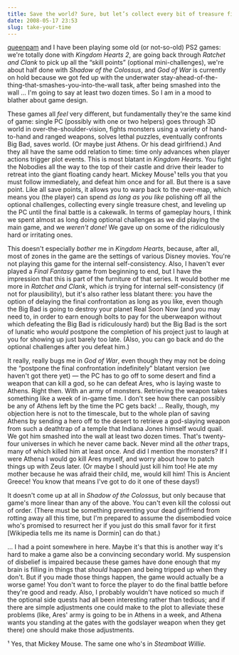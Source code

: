 ```yaml
---
title: Save the world? Sure, but let’s collect every bit of treasure first.
date: 2008-05-17 23:53
slug: take-your-time
---
```


[queenpam](http://queenpam.livejournal.com/) and I have been playing
some old (or not-so-old) PS2 games: we're totally done with *Kingdom
Hearts 2*, are going back through *Ratchet and Clank* to pick up all the
“skill points” (optional mini-challenges), we're about half done with
*Shadow of the Colossus*, and *God of War* is currently on hold because
we got fed up with the underwater
stay-ahead-of-the-thing-that-smashes-you-into-the-wall task, after being
smashed into the wall ... I'm going to say at least two dozen times. So
I am in a mood to blather about game design.

These games all *feel* very different, but fundamentally they're the
same kind of game: single PC (possibly with one or two helpers) goes
through 3D world in over-the-shoulder-vision, fights monsters using a
variety of hand-to-hand and ranged weapons, solves lethal puzzles,
eventually confronts Big Bad, saves world. (Or maybe just Athens. Or his
dead girlfriend.) And they all have the same odd relation to time: time
only advances when player actions trigger plot events. This is most
blatant in *Kingdom Hearts*. You fight the Nobodies all the way to the
top of their castle and drive their leader to retreat into the giant
floating candy heart. Mickey Mouse¹ tells you that you must follow
immediately, and defeat him once and for all. But there is a save point.
Like all save points, it allows you to warp back to the over-map, which
means you (the player) can spend *as long as you like* polishing off all
the optional challenges, collecting every single treasure chest, and
leveling up the PC until the final battle is a cakewalk. In terms of
gameplay hours, I think we spent almost as long doing optional
challenges as we did playing the main game, and we *weren't done!* We
gave up on some of the ridiculously hard or irritating ones.

This doesn't especially *bother* me in *Kingdom Hearts*, because, after
all, most of zones in the game are the settings of various Disney
movies. You're not playing this game for the internal self-consistency.
Also, I haven't ever played a *Final Fantasy* game from beginning to
end, but I have the impression that this is part of the furniture of
that series. It would bother me more in *Ratchet and Clank*, which *is*
trying for internal self-consistency (if not for plausibility), but it's
also rather less blatant there: you have the option of delaying the
final confrontation as long as you like, even though the Big Bad is
going to destroy your planet Real Soon Now (and you may need to, in
order to earn enough bolts to pay for the uberweapon without which
defeating the Big Bad is ridiculously hard) but the Big Bad is the sort
of lunatic who *would* postpone the completion of his project just to
laugh at you for showing up just barely too late. (Also, you can go back
and do the optional challenges after you defeat him.)

It really, really bugs me in *God of War*, even though they may not be
doing the “postpone the final confrontation indefinitely” blatant
version (we haven't got there yet) — the PC has to go off to some desert
and find a weapon that can kill a god, so he can defeat Ares, who is
laying waste to Athens. Right then. With an army of monsters. Retrieving
the weapon takes something like a week of in-game time. I don't see how
there can possibly be any of Athens left by the time the PC gets back!
... Really, though, my objection here is not to the timescale, but to
the whole plan of saving Athens by sending a hero off to the desert to
retrieve a god-slaying weapon from such a deathtrap of a temple that
Indiana Jones himself would quail. We got him smashed into the wall at
least two dozen times. That's twenty-four universes in which he never
came back. Never mind all the *other* traps, many of which killed him at
least once. And did I mention the monsters? If I were Athena I would go
kill Ares myself, and worry about how to patch things up with Zeus
later. (Or maybe I should just kill him too! He ate my mother because he
was afraid their child, me, would kill him! This is Ancient Greece! You
know that means I've got to do it one of these days!)

It doesn't come up at all in *Shadow of the Colossus*, but only because
that game's more linear than any of the above. You can't even kill the
colossi out of order. (There must be something preventing your dead
girlfriend from rotting away all this time, but I'm prepared to assume
the disembodied voice who's promised to resurrect her if you just do
this small favor for it first [Wikipedia tells me its name is Dormin]
can do that.)

... I had a point somewhere in here. Maybe it's that this is another way
it's hard to make a game also be a convincing secondary world. My
suspension of disbelief is impaired because these games have done enough
that my brain is filling in things that *should* happen and being
tripped up when they don't. But if you made those things happen, the
game would actually be a worse game! You don't want to force the player
to do the final battle before they're good and ready. Also, I probably
wouldn't have noticed so much if the optional side quests had all been
interesting rather than tedious; and if there are simple adjustments one
could make to the plot to alleviate these problems (like, Ares' army is
going to be in Athens in a week, and Athena wants you standing at the
gates with the godslayer weapon when they get there) one should make
those adjustments.

¹ Yes, that Mickey Mouse. The same one who's in *Steamboat Willie.*
